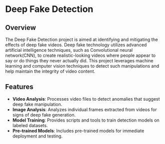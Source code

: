# Deep Fake Detection

## Overview

The Deep Fake Detection project is aimed at identifying and mitigating the effects of deep fake videos. Deep fake technology utilizes advanced artificial intelligence techniques, such as  Convolutional neural network(CNN), to create realistic-looking videos where people appear to say or do things they never actually did. This project leverages machine learning and computer vision techniques to detect such manipulations and help maintain the integrity of video content.

## Features

- **Video Analysis**: Processes video files to detect anomalies that suggest deep fake manipulation.
- **Image Analysis**: Analyzes individual frames extracted from videos for signs of deep fake generation.
- **Model Training**: Provides scripts and tools to train detection models on labeled datasets.
- **Pre-trained Models**: Includes pre-trained models for immediate deployment and testing.

